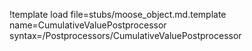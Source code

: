 !template load file=stubs/moose_object.md.template name=CumulativeValuePostprocessor syntax=/Postprocessors/CumulativeValuePostprocessor